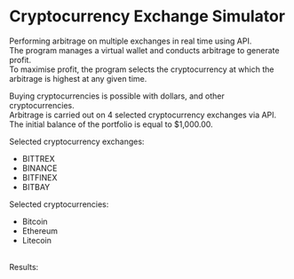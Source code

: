 # Cryptocurrency Exchange Simulator 
Performing arbitrage on multiple exchanges in real time using API. <br />
The program manages a virtual wallet and conducts arbitrage to generate profit. <br />
To maximise profit, the program selects the cryptocurrency at which the arbitrage is highest at any given time. <br />

Buying cryptocurrencies is possible with dollars, and other cryptocurrencies. <br />
Arbitrage is carried out on 4 selected cryptocurrency exchanges via API. <br />
The initial balance of the portfolio is equal to $1,000.00. <br />

Selected cryptocurrency exchanges: <br />
- BITTREX
- BINANCE
- BITFINEX
- BITBAY 

Selected cryptocurrencies: <br />
- Bitcoin
- Ethereum
- Litecoin
<br />
Results:
